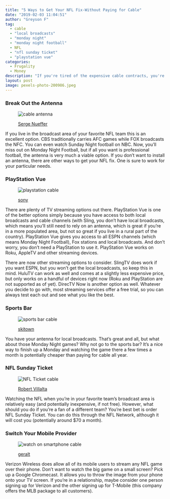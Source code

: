 ```yaml
---
title: "5 Ways to Get Your NFL Fix-Without Paying for Cable"
date: "2019-02-03 11:04:51"
author: "Greyson F"
tag:
  - cable
  - "local broadcasts"
  - "monday night"
  - "monday night football"
  - NFL
  - "nfl sunday ticket"
  - "playstation vue"
categories:
  - Frugality
  - Money
description: "If you're tired of the expensive cable contracts, you're not alone. Thankfully, you don't need cable to enjoy the NFL."
layout: post
image: pexels-photo-200986.jpeg
---
```


### Break Out the Antenna

<figure aria-describedby="caption-attachment-4610" class="wp-caption alignnone" id="attachment_4610" style="width: 698px">

![cable antenna](/posts/antenna-e1505931511277.jpg)<figcaption class="wp-caption-text" id="caption-attachment-4610">[Serge Nueffer](https://commons.wikimedia.org/wiki/File:Three_UHF_Yagi_television_antennas.jpg)</figcaption></figure>

If you live in the broadcast area of your favorite NFL team this is an excellent option. CBS traditionally carries AFC games while FOX broadcasts the NFC. You can even watch Sunday Night football on NBC. Now, you’ll miss out on Monday Night Football, but if all you want is professional football, the antenna is very much a viable option. If you don’t want to install an antenna, there are other ways to get your NFL fix. One is sure to work for your particular needs.

### PlayStation Vue

<figure aria-describedby="caption-attachment-4612" class="wp-caption alignnone" id="attachment_4612" style="width: 700px">

![playstation cable](/posts/playstation-e1505931858690.jpg)<figcaption class="wp-caption-text" id="caption-attachment-4612">[sony](https://en.wikipedia.org/wiki/PlayStation_4)</figcaption></figure>

There are plenty of TV streaming options out there. PlayStation Vue is one of the better options simply because you have access to both local broadcasts and cable channels (with Sling, you don’t have local broadcasts, which means you’ll still need to rely on an antenna, which is great if you’re in a more populated area, but not so great if you live in a rural part of the country). PlayStation Vue gives you access to all ESPN channels (which means Monday Night Football), Fox stations and local broadcasts. And don’t worry, you don’t need a PlayStation to use it. PlayStation Vue works on Roku, AppleTV and other streaming devices.

There are now other streaming options to consider. SlingTV does work if you want ESPN, but you won’t get the local broadcasts, so keep this in mind. HuluTV can work as well and comes at a slightly less expensive price, but only works on a handful of devices right now (Roku and PlayStation are not supported as of yet). DirecTV Now is another option as well. Whatever you decide to go with, most streaming services offer a free trial, so you can always test each out and see what you like the best.

### Sports Bar

<figure aria-describedby="caption-attachment-4614" class="wp-caption alignnone" id="attachment_4614" style="width: 700px">

![sports bar cable](/posts/sports-bar-e1505932434379.jpg)<figcaption class="wp-caption-text" id="caption-attachment-4614">[skitown](http://www.skitownrestaurants.com/park-city-slideshow/best-park-city-bars-clubs-nightlife.php)</figcaption></figure>

You have your antenna for local broadcasts. That’s great and all, but what about those Monday Night games? Why not go to the sports bar? It’s a nice way to finish up a Monday and watching the game there a few times a month is potentially cheaper than paying for cable all year.

### NFL Sunday Ticket

<figure aria-describedby="caption-attachment-4616" class="wp-caption alignnone" id="attachment_4616" style="width: 700px">

![NFL Ticket cable](/posts/pexels-photo-200986.jpeg)<figcaption class="wp-caption-text" id="caption-attachment-4616">[Robert Villalta](https://www.pexels.com/photo/football-stadium-during-night-200986/)</figcaption></figure>

Watching the NFL when you’re in your favorite team’s broadcast area is relatively easy (and potentially inexpensive, if not free). However, what should you do if you’re a fan of a different team? You’re best bet is order NFL Sunday Ticket. You can do this through the NFL Network, although it will cost you (potentially around $70 a month).

### Switch Your Mobile Provider

<figure aria-describedby="caption-attachment-4617" class="wp-caption alignnone" id="attachment_4617" style="width: 700px">

![watch on smartphone cable](/posts/watch-on-smartphone-e1505933075304.jpg)<figcaption class="wp-caption-text" id="caption-attachment-4617">[geralt](https://pixabay.com/en/football-american-football-1590477/)</figcaption></figure>

Verizon Wireless does allow all of its mobile users to stream any NFL game over their phone. Don’t want to watch the big game on a small screen? Pick up a Google Chromecast. It allows you to throw the image from your phone onto your TV screen. If you’re in a relationship, maybe consider one person signing up for Verizon and the other signing up for T-Mobile (this company offers the MLB package to all customers).

